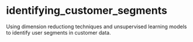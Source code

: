# identifying_customer_segments
Using dimension reductiong techniques and unsupervised learning models to identify user segments in customer data.
